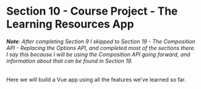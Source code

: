 # Section 10 - Course Project - The Learning Resources App  
###### **Note**: After completing Section 9 I skipped to Section 19 - The Composition API - Replacing the Options API, and completed most of the sections there. I say this because I will be using the Composition API going forward, and information about that can be found in Section 19.  

Here we will build a Vue app using all the features we've learned so far.